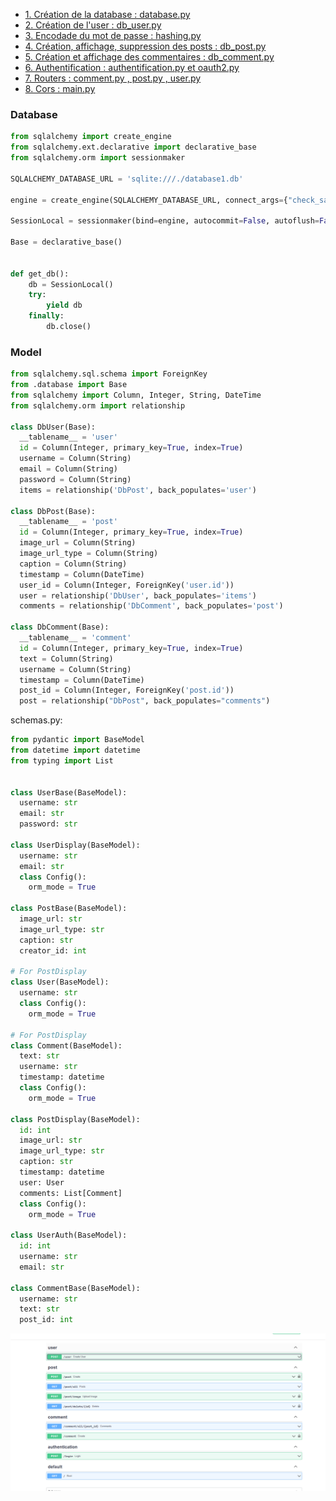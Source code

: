 * [1. Création de la database : database.py](#Section_1)
* [2. Création de l'user : db_user.py](#Section_2)  
* [3. Encodade du mot de passe : hashing.py](#Section_3)  
* [4. Création, affichage, suppression des posts : db_post.py](#Section_4)  
* [5. Création et affichage des commentaires : db_comment.py](#Section_5)  
* [6. Authentification : authentification.py et oauth2.py](#Section_6)  
* [7. Routers : comment.py , post.py , user.py](#Section_7)  
* [8. Cors : main.py](#Section_8)  


### Database
````python
from sqlalchemy import create_engine
from sqlalchemy.ext.declarative import declarative_base
from sqlalchemy.orm import sessionmaker

SQLALCHEMY_DATABASE_URL = 'sqlite:///./database1.db'

engine = create_engine(SQLALCHEMY_DATABASE_URL, connect_args={"check_same_thread": False})

SessionLocal = sessionmaker(bind=engine, autocommit=False, autoflush=False)

Base = declarative_base()


def get_db():
    db = SessionLocal()
    try:
        yield db
    finally:
        db.close()
````

### Model
````python
from sqlalchemy.sql.schema import ForeignKey
from .database import Base
from sqlalchemy import Column, Integer, String, DateTime
from sqlalchemy.orm import relationship

class DbUser(Base):
  __tablename__ = 'user'
  id = Column(Integer, primary_key=True, index=True)
  username = Column(String)
  email = Column(String)
  password = Column(String)
  items = relationship('DbPost', back_populates='user')

class DbPost(Base):
  __tablename__ = 'post'
  id = Column(Integer, primary_key=True, index=True)
  image_url = Column(String)
  image_url_type = Column(String)
  caption = Column(String)
  timestamp = Column(DateTime)
  user_id = Column(Integer, ForeignKey('user.id'))
  user = relationship('DbUser', back_populates='items')
  comments = relationship('DbComment', back_populates='post')

class DbComment(Base):
  __tablename__ = 'comment'
  id = Column(Integer, primary_key=True, index=True)
  text = Column(String)
  username = Column(String)
  timestamp = Column(DateTime)
  post_id = Column(Integer, ForeignKey('post.id'))
  post = relationship("DbPost", back_populates="comments")

````
schemas.py:
````python
from pydantic import BaseModel
from datetime import datetime
from typing import List


class UserBase(BaseModel):
  username: str
  email: str
  password: str

class UserDisplay(BaseModel):
  username: str
  email: str
  class Config():
    orm_mode = True

class PostBase(BaseModel):
  image_url: str
  image_url_type: str
  caption: str
  creator_id: int

# For PostDisplay
class User(BaseModel):
  username: str
  class Config():
    orm_mode = True

# For PostDisplay
class Comment(BaseModel):
  text: str
  username: str
  timestamp: datetime
  class Config():
    orm_mode = True

class PostDisplay(BaseModel):
  id: int
  image_url: str
  image_url_type: str
  caption: str
  timestamp: datetime
  user: User
  comments: List[Comment]
  class Config():
    orm_mode = True

class UserAuth(BaseModel):
  id: int
  username: str
  email: str

class CommentBase(BaseModel):
  username: str
  text: str
  post_id: int
````
![img1](FastAPI.png)
